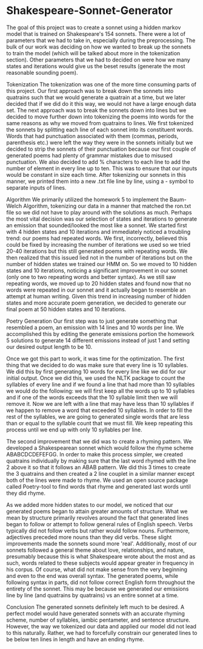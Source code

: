 # Shakespeare-Sonnet-Generator

The goal of this project was to create a sonnet using a hidden markov model that is trained on Shakespeare's 154 sonnets. There were a lot of parameters that we had to take in, especially during the preprocessing. The bulk of our work was deciding on how we wanted to break up the sonnets to train the model (which will be talked about more in the tokenization section). Other parameters that we had to decided on were how we many states and iterations would give us the beset results (generate the most reasonable sounding poem).

Tokenization
The tokenization was one of the more time consuming parts of this project. Our first approach was to break down the sonnets into quatrains such that we would generate a quatrain at a time, but we later decided that if we did do it this way, we would not have a large enough data set. The next approach was to break the sonnets down into lines but we decided to move further down into tokenizing the poems into words for the same reasons as why we moved from quatrains to lines. We first tokenized the sonnets by splitting each line of each sonnet into its constituent words. Words that had punctuation associated with them (commas, periods, parenthesis etc.) were left the way they were in the sonnets initially but we decided to strip the sonnets of their punctuation because our first couple of generated poems had plenty of grammar mistakes due to misused punctuation. We also decided to add $\%$ characters to each line to add the number of element in every line up to ten. This was to ensure that our inputs would be constant in size each time. After tokenizing our sonnets in this manner, we printed them into a new .txt file line by line, using a - symbol to separate inputs of lines.

Algorithm
We primarily utilized the homework 5 to implement the Baum-Welch Algorithm, tokenizing our data in a manner that matched the ron.txt file so we did not have to play around with the solutions as much. Perhaps the most vital decision was our selection of states and iterations to generate an emission that sounded/looked the most like a sonnet. We started first with 4 hidden states and 10 iterations and immediately noticed a troubling trend: our poems had repeated words. We first, incorrectly, believed this could be fixed by increasing the number of iterations we used so we tried 20-40 iterations but this still generated poems with repeating words. We then realized that this issued lied not in the number of iterations but on the number of hidden states we trained our HMM on. So we moved to 10 hidden states and 10 iterations, noticing a significant improvement in our sonnet (only one to two repeating words and better syntax). As we still saw repeating words, we moved up to 20 hidden states and found now that no words were repeated in our sonnet and it actually began to resemble an attempt at human writing. Given this trend in increasing number of hidden states and more accurate poem generation, we decided to generate our final poem at 50 hidden states and 10 iterations.

Poetry Generation
Our first step was to just generate something that resembled a poem, an emission with 14 lines and 10 words per line. We accomplished this by editing the generate emissions portion the homework 5 solutions to generate 14 different emissions instead of just 1 and setting our desired output length to be 10.

Once we got this part to work, it was time for the optimization. The first thing that we decided to do was make sure that every line is 10 syllables. We did this by first generating 10 words for every line like we did for our initial output. Once we did this, we used the NLTK package to count the syllables of every line and if we found a line that had more than 10 syllables we would do the following: we will first keep all the words up to 10 syllables and if one of the words exceeds that the 10 syllable limit then we will remove it. Now we are left with a line that may have less than 10 syllables if we happen to remove a word that exceeded 10 syllables. In order to fill the rest of the syllables, we are going to generated single words that are less than or equal to the syllable count that we must fill. We keep repeating this process until we end up with only 10 syllables per line. 
 
The second improvement that we did was to create a rhyming pattern. We developed a Shakespearean sonnet which would follow the rhyme scheme ABABCDCDEFEFGG. In order to make this process simpler, we created quatrains individually by making sure that the last word rhymed with the line 2 above it so that it follows an ABAB pattern. We did this 3 times to create the 3 quatrains and then created a 2 line couplet in a similar manner except both of the lines were made to rhyme. We used an open source package called Poetry-tool to find words that rhyme and generated last words until they did rhyme.

As we added more hidden states to our model, we noticed that our generated poems began to attain greater amounts of structure. What we mean by structure primarily revolves around the fact that generated lines began to follow or attempt to follow general rules of English speech. Verbs typically did not follow verbs but rather would follow nouns. Furthermore, adjectives preceded more nouns than they did verbs. These slight improvements made the sonnets sound more 'real'. Additionally, most of our sonnets followed a general theme about love, relationships, and nature, presumably because this is what Shakespeare wrote about the most and as such, words related to these subjects would appear greater in frequency in his corpus. Of course, what did not make sense from the very beginning and even to the end was overall syntax. The generated poems, while following syntax in parts, did not follow correct English form throughout the entirety of the sonnet. This may be because we generated our emissions line by line (and quatrains by quatrains) vs an entire sonnet at a time.


Conclusion
The generated sonnets definitely left much to be desired. A perfect model would have generated sonnets with an accurate rhyming scheme, number of syllables, iambic pentameter, and sentence structure. However, the way we tokenized our data and applied our model did not lead to this naturally. Rather, we had to forcefully constrain our generated lines to be below ten lines in length and have an ending rhyme.
